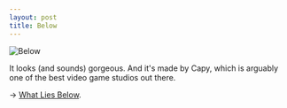```yaml
---
layout: post
title: Below
---
```


![Below](http://farm4.staticflickr.com/3666/10437074743_edaf374a75_h.jpg "Below")

It looks (and sounds) gorgeous. And it's made by Capy, which is arguably one of the best video game studios out there.

→ [What Lies Below](http://whatliesbelow.com/).